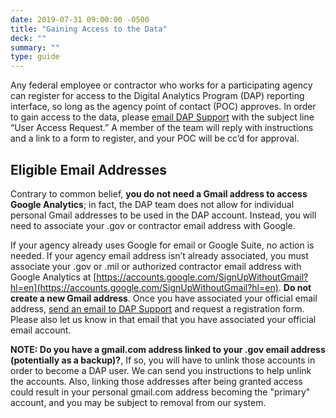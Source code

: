 ```yaml
---
date: 2019-07-31 09:00:00 -0500
title: "Gaining Access to the Data"
deck: ""
summary: ""
type: guide
---
```


Any federal employee or contractor who works for a participating agency can register for access to the Digital Analytics Program (DAP) reporting interface, so long as the agency point of contact (POC) approves. In order to gain access to the data, please [email DAP Support](http://dap@support.digitalgov.gov?subject=User%20Access%20Request) with the subject line “User Access Request.” A member of the team will reply with instructions and a link to a form to register, and your POC will be cc’d for approval. 

## Eligible Email Addresses

Contrary to common belief, **you do not need a Gmail address to access Google Analytics**; in fact, the DAP team does not allow for individual personal Gmail addresses to be used in the DAP account. Instead, you will need to associate your .gov or contractor email address with Google. 

If your agency already uses Google for email or Google Suite, no action is needed. If your agency email address isn’t already associated, you must associate your .gov or .mil or authorized contractor email address with Google Analytics at [https://accounts.google.com/SignUpWithoutGmail?hl=en](https://accounts.google.com/SignUpWithoutGmail?hl=en). **Do not create a new Gmail address**. Once you have associated your official email address, [send an email to DAP Support](http://dap@support.digitalgov.gov?subject=registration%20form%20request) and request a registration form. Please also let us know in that email that you have associated your official email account. 

**NOTE: Do you have a gmail.com address linked to your .gov email address (potentially as a backup)?**, If so, you will have to unlink those accounts in order to become a DAP user. We can send you instructions to help unlink the accounts. Also, linking those addresses after being granted access could result in your personal gmail.com address becoming the "primary" account, and you may be subject to removal from our system.
